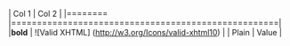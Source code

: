 | Col 1   | Col 2                                              |
|======== |====================================================|
|**bold** | ![Valid XHTML] (http://w3.org/Icons/valid-xhtml10) |
| Plain   | Value                                              |
